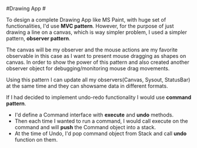  #Drawing App #
 
 To design a complete Drawing App like MS Paint, with huge set of functionalities, I'd use **MVC pattern**. 
 However, for the purpose of just drawing a line on a canvas, which is way simpler problem, 
 I used a simpler pattern, **observer pattern**. 
  
 The canvas will be my observer and the mouse actions are my favorite observable in this case as I want to present mouse dragging as shapes on canvas. 
 In order to show the power of this pattern and also created another observer object for debugging/monitoring mouse drag movements. 
  
 Using this pattern I can update all my observers(Canvas, Sysout, StatusBar) at the same time and they can showsame data in different formats.
 
 If I had decided to implement undo-redo functionality I would use **command pattern**. 
 - I'd define a Command interface with **execute** and **undo** methods. 
 - Then each time I wanted to run a command, I would call execute on the command and will **push** the Command object into a stack. 
 - At the time of Undo, I'd pop command object from Stack and call **undo** function on them. 

